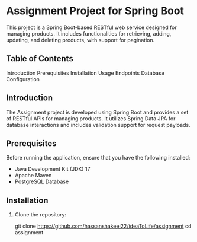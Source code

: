 # Assignment Project for Spring Boot

This project is a Spring Boot-based RESTful web service designed for managing products. It includes functionalities for retrieving, adding, updating, and deleting products, with support for pagination.

## Table of Contents

Introduction
Prerequisites
Installation
Usage
Endpoints
Database Configuration

## Introduction

The Assignment project is developed using Spring Boot and provides a set of RESTful APIs for managing products. It utilizes Spring Data JPA for database interactions and includes validation support for request payloads.

## Prerequisites

Before running the application, ensure that you have the following installed:

- Java Development Kit (JDK) 17
- Apache Maven
- PostgreSQL Database

## Installation

1. Clone the repository:

   git clone https://github.com/hassanshakeel22/ideaToLife/assignment
   cd assignment
